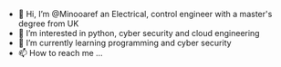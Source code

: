 - 👋 Hi, I’m @Minooaref an Electrical, control engineer with a master's degree from UK
- 👀 I’m interested in python, cyber security and cloud engineering 
- 🌱 I’m currently learning programming and cyber security
- 📫 How to reach me ...

<!---
Minooaref/Minooaref is a ✨ special ✨ repository because its `README.md` (this file) appears on your GitHub profile.
You can click the Preview link to take a look at your changes.
--->
